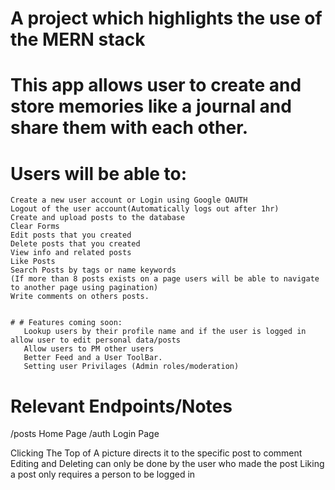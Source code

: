 # A project which highlights the use of the MERN stack

# This app allows user to create and store memories like a journal and share them with each other.

   # Users will be able to:
    Create a new user account or Login using Google OAUTH
    Logout of the user account(Automatically logs out after 1hr)
    Create and upload posts to the database
    Clear Forms
    Edit posts that you created
    Delete posts that you created
    View info and related posts
    Like Posts
    Search Posts by tags or name keywords
    (If more than 8 posts exists on a page users will be able to navigate to another page using pagination)
    Write comments on others posts.


    # # Features coming soon:
       Lookup users by their profile name and if the user is logged in allow user to edit personal data/posts
       Allow users to PM other users
       Better Feed and a User ToolBar.
       Setting user Privilages (Admin roles/moderation)


# Relevant Endpoints/Notes
  /posts Home Page
  /auth Login Page

  Clicking The Top of A picture directs it to the specific post to comment
  Editing and Deleting can only be done by the user who made the post
  Liking a post only requires a person to be logged in
